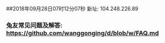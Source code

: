 ##2018年09月28日07时12分07秒 新址: 104.248.226.89
### 兔友常见问题及解答: https://github.com/wanggonging/d/blob/w/FAQ.md

